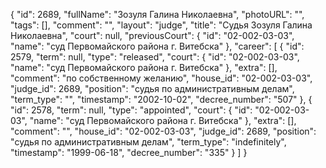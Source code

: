 {
    "id": 2689,
    "fullName": "Зозуля Галина Николаевна",
    "photoURL": "",
    "tags": [],
    "comment": "",
    "layout": "judge",
    "title": "Судья Зозуля Галина Николаевна",
    "court": null,
    "previousCourt": {
        "id": "02-002-03-03",
        "name": "суд Первомайского района г. Витебска"
    },
    "career": [
        {
            "id": 2579,
            "term": null,
            "type": "released",
            "court": {
                "id": "02-002-03-03",
                "name": "суд Первомайского района г. Витебска"
            },
            "extra": [],
            "comment": "по собственному желанию",
            "house_id": "02-002-03-03",
            "judge_id": 2689,
            "position": "судья по административным делам",
            "term_type": "",
            "timestamp": "2002-10-02",
            "decree_number": "507"
        },
        {
            "id": 2578,
            "term": null,
            "type": "appointed",
            "court": {
                "id": "02-002-03-03",
                "name": "суд Первомайского района г. Витебска"
            },
            "extra": [],
            "comment": "",
            "house_id": "02-002-03-03",
            "judge_id": 2689,
            "position": "судья по административным делам",
            "term_type": "indefinitely",
            "timestamp": "1999-06-18",
            "decree_number": "335"
        }
    ]
}